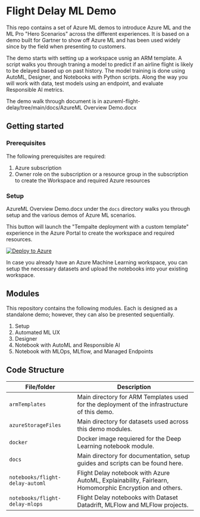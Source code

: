 # Flight Delay ML Demo

This repo contains a set of Azure ML demos to introduce Azure ML and the ML Pro "Hero Scenarios" across  the different experiences. It is based on a demo built for Gartner to show off Azure ML and has been used widely since by the field when presenting to customers. 

The demo starts with setting up a workspace usnig an ARM template. A script walks you through traning a model to predict if an airline flight is likely to be delayed based up on past history. The model training is done using AutoML, Designer, and Notebooks with Python scripts. Along the way you will work with data, test models using an endpoint, and evaluate Responsible AI metrics. 

The demo walk through document is in azureml-flight-delay/tree/main/docs/AzureML Overview Demo.docx

## Getting started

### Prerequisites

The following prerequisites are required:
1. Azure subscription 
2. Owner role on the subscription or a resource group in the subscription to create the Workspace and required Azure resources

### Setup

AzureML Overview Demo.docx under the `docs` directory walks you through setup and the various demos of Azure ML scenarios.

This button will launch the "Tempalte deployment with a custom template" experience in the Azure Portal to create the workspace and required resources.

[![Deploy to Azure](https://aka.ms/deploytoazurebutton)](https://portal.azure.com/#create/Microsoft.Template/uri/https%3A%2F%2Fraw.githubusercontent.com%2FAzure-Samples%2Fazureml-flight-delay%2Fmain%2FarmTemplates%2Faml.json)


In case you already have an Azure Machine Learning workspace, you can setup the necessary datasets and upload the notebooks into your existing workspace.


## Modules

This repository contains the following modules. Each is designed as a standalone demo; however, they can also be presented sequentially.

1. Setup
2. Automated ML UX
3. Designer
4. Notebook with AutoML and Responsible AI
5. Notebook with MLOps, MLflow, and Managed Endpoints



## Code Structure

| File/folder                                                                 | Description                                                                                                             |
| --------------------------------------------------------------------------  | ----------------------------------------------------------------------------------------------------------------------- |
| `armTemplates`                                                              | Main directory for ARM Templates used for the deployment of the infrastructure of this demo.                            |
| `azureStorageFiles`                                                         | Main directory for datasets used across this demo modules.                                                              |
| `docker`                                                                    | Docker image requiered for the Deep Learning notebook module.                                                           |
| `docs`                                                                      | Main directory for documentation, setup guides and scripts can be found here.                                           |
| `notebooks/flight-delay-automl`                                             | Flight Delay notebook with Azure AutoML, Explainability, Fairlearn, Homomorphic Encryption and others.                  |
| `notebooks/flight-delay-mlops`                                              | Flight Delay notebooks with Dataset Datadrift, MLFlow and MLFlow projects.                                              |
